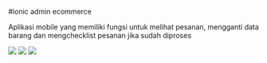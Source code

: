 #ionic admin ecommerce

Aplikasi mobile yang memiliki fungsi untuk melihat pesanan, mengganti data barang dan mengchecklist pesanan jika sudah diproses

<img src="assets/admin ecommerce 1.jpg">
<img src="assets/admin ecommerce 2.jpg">
<img src="assets/admin ecommerce 3.jpg">
